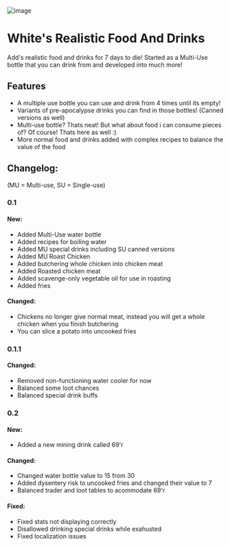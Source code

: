![image](https://user-images.githubusercontent.com/86468001/232793217-983830de-891a-402d-8ebf-eec6f8ed2257.png)
# White's Realistic Food And Drinks
Add's realistic food and drinks for 7 days to die! Started as a Multi-Use bottle that you can drink from and developed into much more!

 ## Features
- A multiple use bottle you can use and drink from 4 times until its empty!
- Variants of pre-apocalypse drinks you can find in those bottles! (Canned versions as well)
- Multi-use bottle? Thats neat! But what about food i can consume pieces of? Of course! Thats here as well :)
- More normal food and drinks added with complex recipes to balance the value of the food

## Changelog:

(MU = Multi-use, SU = Single-use)

### 0.1
#### New:
- Added Multi-Use water bottle
- Added recipes for boiling water
- Added MU special drinks including SU canned versions
- Added MU Roast Chicken
- Added butchering whole chicken into chicken meat
- Added Roasted chicken meat
- Added scavenge-only vegetable oil for use in roasting
- Added fries

#### Changed:
- Chickens no longer give normal meat, instead you will get a whole chicken when you finish butchering
- You can slice a potato into uncooked fries

### 0.1.1
#### Changed:
- Removed non-functioning water cooler for now
- Balanced some loot chances
- Balanced special drink buffs

### 0.2

#### New:
- Added a new mining drink called 69'r
#### Changed:
- Changed water bottle value to 15 from 30
- Added dysentery risk to uncooked fries and changed their value to 7
- Balanced trader and loot tables to acommodate 69'r
#### Fixed:
- Fixed stats not displaying correctly
- Disallowed drinking special drinks while exahusted
- Fixed localization issues
